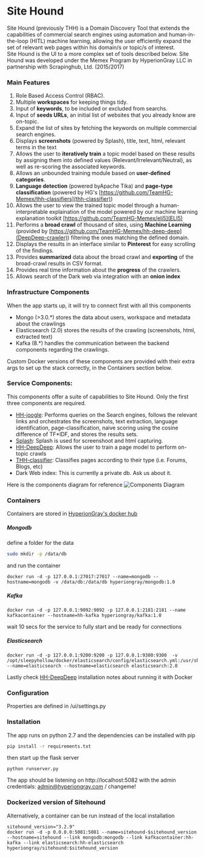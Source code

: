 # Site Hound
Site Hound (previously THH) is a Domain Discovery Tool that extends the capabilities of commercial search engines using automation and human-in-the-loop (HITL) machine learning, allowing the user efficiently expand the set of relevant web pages within his domain/s or topic/s of interest. <br>
Site Hound is the UI to a more complex set of tools described below.
Site Hound was developed under the Memex Program by HyperionGray LLC in partnership with Scrapinghub, Ltd. (2015/2017)

### Main Features

 1. Role Based Access Control (RBAC).
 2. Multiple __workspaces__ for keeping things tidy.
 3. Input of __keywords__, to be included or excluded from searchs. 
 4. Input of __seeds URLs__, an initial list of websites that you already know are on-topic.
 5. Expand the list of sites by fetching the keywords on multiple commercial search engines.
 6. Displays __screenshots__ (powered by Splash), title, text, html, relevant terms in the text 
 7. Allows the user to __iteratively train__ a topic model based on these results by assigning them into defined values (Relevant/Irrelevant/Neutral), as well as re-scoring the associated keywords.
 8. Allows an unbounded training module based on __user-defined categories__.
 9. __Language detection__ (powered byApache Tika) and __page-type classification__ (powered by HG's [https://github.com/TeamHG-Memex/thh-classifiers](thh-classifier))
10. Allows the user to view the trained topic model through a human-interpretable explaination of the model powered by our machine learning explanation toolkit [https://github.com/TeamHG-Memex/eli5](ELI5)
11. Performs a __broad crawl__ of thousand of sites, using __Machine Learning__ (provided by [https://github.com/TeamHG-Memex/hh-deep-deep](DeepDeep-crawler)) filtering the ones matching the defined domain.
12. Displays the results in an interface similar to __Pinterest__ for easy scrolling of the findings.
13. Provides __summarized__ data about the broad crawl and __exporting__ of the broad-crawl results in CSV format.
14. Provides real time information about the __progress__ of the crawlers.
15. Allows search of the Dark web via integration with an __onion index__ 

   
    
### Infrastructure Components

When the app starts up, it will try to connect first with all this components    
- Mongo (>3.0.*) stores the data about users, workspace and metadata about the crawlings 
- Elasticsearch (2.0) stores the results of the crawling (screenshots, html, extracted text)
- Kafka (8.*) handles the communication between the backend components regarding the crawlings.

Custom Docker versions of these components are provided with their extra args to set up the stack correctly, in the Containers section below. 
    

### Service Components:

This components offer a suite of capabilities to Site Hound. Only the first three components are required.

- [HH-joogle](https://github.com/TeamHG-Memex/hh-joogle): Performs queries on the Search engines, follows the relevant links and orchestrates the screenshots, text extraction, 
language identification, page-classification, naive scoring using the cosine difference of TF*IDF, and stores the results sets.<br>
- [Splash](https://github.com/scrapinghub/splash): Splash is used for screenshoot and html capturing.
- [HH-DeepDeep](https://github.com/TeamHG-Memex/hh-deep-deep): Allows the user to train a page model to perform on-topic crawls
- [THH-classifier](https://github.com/TeamHG-Memex/thh-classifiers): Classifies pages according to their type (i.e. Forums, Blogs, etc)
- Dark Web index: This is currently a private db. Ask us about it.


Here is the components diagram for reference
![Components Diagram](https://github.com/TeamHG-Memex/the-headless-horseman/blob/develop/docs/img/components-diagram.png) 



### Containers
Containers are stored in [HyperionGray's docker hub](https://hub.docker.com/u/hyperiongray/dashboard/)


##### Mongodb
define a folder for the data
```bash
sudo mkdir -p /data/db
```
and run the container
```
docker run -d -p 127.0.0.1:27017:27017 --name=mongodb --hostname=mongodb -v /data/db:/data/db hyperiongray/mongodb:1.0
```

##### Kafka
```
docker run -d -p 127.0.0.1:9092:9092 -p 127.0.0.1:2181:2181 --name kafkacontainer --hostname=hh-kafka hyperiongray/kafka:1.0
```
wait 10 secs for the service to fully start and be ready for connections
    

##### Elasticsearch
```
docker run -d -p 127.0.0.1:9200:9200 -p 127.0.0.1:9300:9300  -v /opt/sleepyhollow/docker/elasticsearch/config/elasticsearch.yml:/usr/share/elasticsearch/config/elasticsearch.yml --name=elasticsearch --hostname=elasticsearch elasticsearch:2.0
```

Lastly check [HH-DeepDeep](https://github.com/TeamHG-Memex/hh-deep-deep) installation notes about running it with Docker


### Configuration

Properties are defined in /ui/settings.py    


### Installation

The app runs on python 2.7 and the dependencies can be installed with pip
```bash
pip install -r requirements.txt
```
then start up the flask server
```
python runserver.py
```
The app should be listening on http://localhost:5082 with the admin credentials: admin@hyperiongray.com / changeme!


### Dockerized version of Sitehound

Alternatively, a container can be run instead of the local installation

```
sitehound_version="3.2.9"
docker run -d -p 0.0.0.0:5081:5081 --name=sitehound-$sitehound_version --hostname=sitehound --link mongodb:mongodb --link kafkacontainer:hh-kafka --link elasticsearch:hh-elasticsearch hyperiongray/sitehound:$sitehound_version
```

